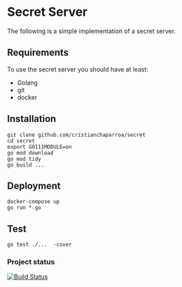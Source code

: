 # Secret Server

The following is a simple implementation of a secret server.


## Requirements

To use the secret server you should have at least:

- Golang
- git
- docker

## Installation

```
git clone github.com/cristianchaparroa/secret
cd secret
export GO111MODULE=on
go mod download
go mod tidy
go build ...
```

## Deployment

```
docker-compose up
go run *.go
```

## Test

```
go test ./...  -cover
```

### Project status

[![Build Status](https://travis-ci.org/cristianchaparroa/secret.svg?branch=master)](https://travis-ci.org/cristianchaparroa/secret)
